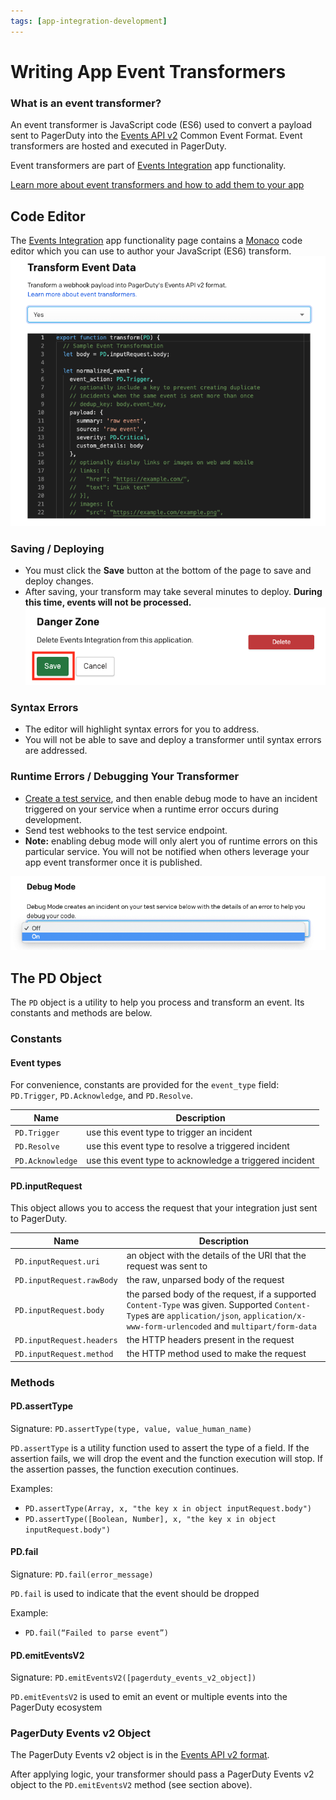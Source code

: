 ```yaml
---
tags: [app-integration-development]
---
```


# Writing App Event Transformers

### What is an event transformer?

An event transformer is JavaScript code (ES6) used to convert a payload sent to PagerDuty into the [Events API v2](../../docs/events-api-v2/02-Trigger-Events.md) Common Event Format. Event transformers are hosted and executed in PagerDuty.

Event transformers are part of [Events Integration](../../docs/app-integration-development/06-Events-Integration.md) app functionality.

[Learn more about event transformers and how to add them to your app](../../docs/app-integration-development/06-Events-Integration.dm#add-an-event-transformer)


## Code Editor

The [Events Integration](../../docs/app-integration-development/06-Events-Integration.md)  app functionality page contains a [Monaco](https://github.com/microsoft/monaco-editor) code editor which you can use to author your JavaScript (ES6) transform.
![Screenshot of transformer code editor](../../assets/images/transformer-editor.png)

### Saving / Deploying
* You must click the **Save** button at the bottom of the page to save and deploy changes.
* After saving, your transform may take several minutes to deploy. **During this time, events will not be processed.**
![Screenshot of Save button](../../assets/images/save-events-integration.png)

### Syntax Errors
* The editor will highlight syntax errors for you to address.
* You will not be able to save and deploy a transformer until syntax errors are addressed.

### Runtime Errors / Debugging Your Transformer
* [Create a test service](../../docs/app-integration-development/06-Events-Integration.dm#test-your-integration), and then enable debug mode to have an incident triggered on your service when a runtime error occurs during development.
* Send test webhooks to the test service endpoint.
* **Note:** enabling debug mode will only alert you of runtime errors on this particular service. You will not be notified when others leverage your app event transformer once it is published.

![Screenshot of dropdown to enable event transformer debug mode](../../assets/images/enable-debug-mode.png)


## The PD Object

The `PD` object is a utility to help you process and transform an event. Its constants and methods are below.

### Constants
#### Event types
For convenience, constants are provided for the `event_type` field: `PD.Trigger`, `PD.Acknowledge`, and `PD.Resolve`.

  Name            | Description
----------------- | -----------
`PD.Trigger`      | use this event type to trigger an incident
`PD.Resolve`      | use this event type to resolve a triggered incident
`PD.Acknowledge`  | use this event type to acknowledge a triggered incident

#### PD.inputRequest

This object allows you to access the request that your integration just sent to PagerDuty.

  Name                     | Description
-------------------------- | -----------
`PD.inputRequest.uri`      | an object with the details of the URI that the request was sent to
`PD.inputRequest.rawBody`  | the raw, unparsed body of the request
`PD.inputRequest.body`     | the parsed body of the request, if a supported `Content-Type` was given. Supported `Content-Type`s are `application/json`, `application/x-www-form-urlencoded` and `multipart/form-data`
`PD.inputRequest.headers`  | the HTTP headers present in the request
`PD.inputRequest.method`   | the HTTP method used to make the request

### Methods
#### PD.assertType
Signature: `PD.assertType(type, value, value_human_name)`

`PD.assertType` is a utility function used to assert the type of a field. If the assertion fails, we will drop the event and the function execution will stop. If the assertion passes, the function execution continues.

Examples:
  * `PD.assertType(Array, x, "the key x in object inputRequest.body")`
  * `PD.assertType([Boolean, Number], x, "the key x in object inputRequest.body")`

#### PD.fail
Signature: `PD.fail(error_message)`

`PD.fail` is used to indicate that the event should be dropped


Example:
* `PD.fail(“Failed to parse event”)`

#### PD.emitEventsV2
Signature: `PD.emitEventsV2([pagerduty_events_v2_object])`

`PD.emitEventsV2` is used to emit an event or multiple events into the PagerDuty ecosystem

### PagerDuty Events v2 Object
The PagerDuty Events v2 object is in the [Events API v2 format](../../docs/events-api-v2/02-Trigger-Events.md).

After applying logic, your transformer should pass a PagerDuty Events v2 object to the `PD.emitEventsV2` method (see section above).
